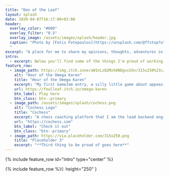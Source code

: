 ```yaml
---
title: "Den of the Leaf"
layout: splash
date: 2020-04-07T16:17:00+03:00
header:
  overlay_color: "#000"
  overlay_filter: "0.5"
  overlay_image: /assets/images/splash/header.jpg
  caption: "Photo by [Fotis Fotopoulos](https://unsplash.com/@ffstop?utm_source=unsplash&utm_medium=referral&utm_content=creditCopyText) on [Unsplash](https://unsplash.com/s/photos/programming?utm_source=unsplash&utm_medium=referral&utm_content=creditCopyText)
  "
excerpt: "A place for me to share my opinions, thoughts, adventures in coding, as well as current and past projects if I so desire"
intro: 
  - excerpt: Below you'll find some of the things I'm proud of working on
feature_row:
  - image_path: https://img.itch.zone/aW1nLzQ2Mzk0NDgucG5n/315x250%23c/FQgkqp.png
    alt: "Hour of the Omega Karen"
    title: "Hour of the Omega Karen"
    excerpt: "My first GameJam entry, a silly little game about appeasing a demonic shopping mall attendee with your friends"
    url: https://foulleaf.itch.io/omega-karen
    btn_label: Play here
    btn_class: btn--primary
  - image_path: /assets/images/splash/cochess.png
    alt: "Cochess Logo"
    title: "Cochess"
    excerpt: "A chess coaching platform that I am the lead backend engineer of"
    url: "https://cochess.com"
    btn_label: "Check it out"
    btn_class: "btn--primary"
  - image_path: https://via.placeholder.com/315x250.png
    title: "Placeholder 3"
    excerpt: "**Third thing to be proud of goes here**"
---
```


{% include feature_row id="intro" type="center" %}

{% include feature_row %}{: height="250" }
